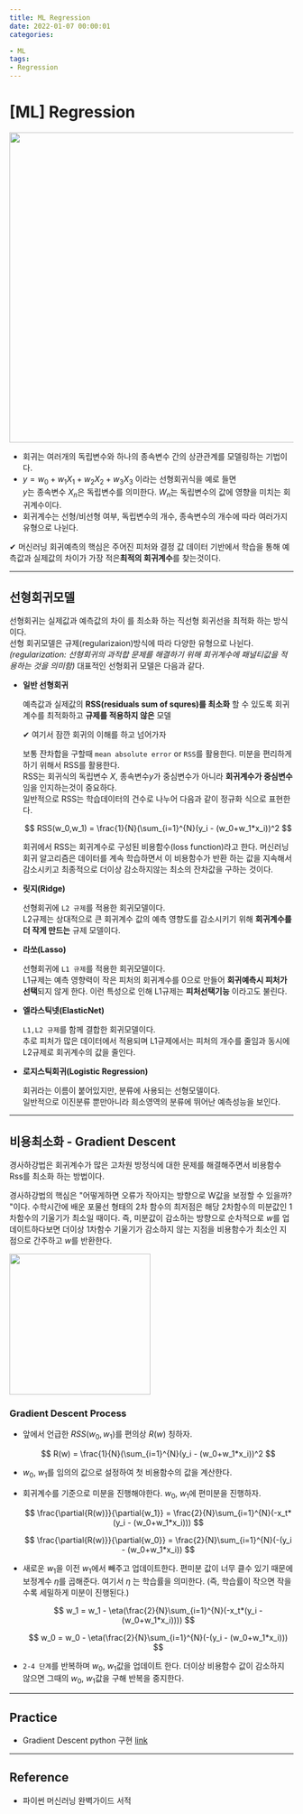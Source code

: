 ```yaml
---
title: ML Regression 
date: 2022-01-07 00:00:01
categories:

- ML
tags:
- Regression
---
```


# [ML] Regression

<img src = "https://drive.google.com/uc?export=download&id=1tqZueE71VITvrkAes8Qfj9PtF6Ql6XOM" width="550px">

- 회귀는 여러개의 독립변수와 하나의 종속변수 간의 상관관계를 모델링하는 기법이다. 
- $y=w_0+w_1X_1 + w_2X_2 + w_3X_3$ 이라는 선형회귀식을 예로 들면<br> $y$는 종속변수 $X_n$은 독립변수를 의미한다. $W_n$는 독립변수의 값에 영향을 미치는 회귀계수이다.
- 회귀계수는 선형/비선형 여부, 독립변수의 개수, 종속변수의 개수에 따라 여러가지 유형으로 나뉜다.

✔ 머신러닝 회귀예측의 핵심은 주어진 피처와 결정 값 데이터 기반에서 학습을 통해 예측값과 실제값의 차이가 가장 적은**최적의 회귀계수**를 찾는것이다.

---

## 선형회귀모델

선형회귀는 실제값과 예측값의 차이 를 최소화 하는 직선형 회귀선을 최적화 하는 방식이다.<br>선형 회귀모델은 규제(regularizaion)방식에 따라 다양한 유형으로 나뉜다.   *(regularization: 선형회귀의 과적합 문제를 해결하기 위해 회귀계수에 패널티값을 적용하는 것을 의미함)* 대표적인 선형회귀 모델은 다음과 같다. 

- **일반 선형회귀** 

  예측값과 실제값의 **RSS(residuals sum of squres)를 최소화** 할 수 있도록 회귀계수를 최적화하고 **규제를 적용하지 않은** 모델

  ✔ 여기서 잠깐 회귀의 이해를 하고 넘어가자 

  보통 잔차합을 구할때 `mean absolute error` or `RSS`를 활용한다. 미분을 편리하게 하기 위해서 RSS를 활용한다. <br>RSS는 회귀식의 독립변수 $X$, 종속변수$y$가 중심변수가 아니라 **회귀계수가 중심변수**임을 인지하는것이 중요하다. <Br>일반적으로 RSS는 학습데이터의 건수로 나누어 다음과 같이 정규화 식으로 표현한다.

  $$
  RSS(w_0,w_1) = \frac{1}{N}(\sum_{i=1}^{N}(y_i - (w_0+w_1*x_i))^2
  $$
  
  회귀에서 RSS는 회귀계수로 구성된 비용함수(loss function)라고 한다. 머신러닝 회귀 알고리즘은 데이터를 계속 학습하면서 이 비용함수가 반환 하는 값을 지속해서 감소시키고 최종적으로 더이상 감소하지않는 최소의 잔차값을 구하는 것이다.

- **릿지(Ridge)**

  선형회귀에 `L2 규제`를 적용한 회귀모델이다. <br>L2규제는 상대적으로 큰 회귀계수 값의 예측 영향도를 감소시키기 위해 **회귀계수를 더 작게 만드는** 규제 모델이다.

- **라쏘(Lasso)**

  선형회귀에 `L1 규제`를 적용한 회귀모델이다.<Br>L1규제는 예측 영향력이 작은 피처의 회귀계수를 0으로 만들어 **회귀예측시 피처가 선택**되지 않게 한다. 이런 특성으로 인해 L1규제는 **피처선택기능** 이라고도 불린다.

- **엘라스틱넷(ElasticNet)**

  `L1,L2 규제`를 함께 결합한 회귀모델이다.<br>추로 피처가 많은 데이터에서 적용되며 L1규제에서는 피처의 개수를 줄임과 동시에 L2규제로 회귀계수의 값을 줄인다.

- **로지스틱회귀(Logistic Regression)**

  회귀라는 이름이 붙어있지만, 분류에 사용되는 선형모델이다. <Br>일반적으로 이진분류 뿐만아니라 희소영역의 분류에 뛰어난 예측성능을 보인다.

---

## 비용최소화 - Gradient Descent

경사하강법은 회귀계수가 많은 고차원 방정식에 대한 문제를 해결해주면서 비용함수 Rss를 최소화 하는 방법이다. 

경사하강법의 핵심은 "어떻게하면 오류가 작아지는 방향으로 W값을 보정할 수 있을까? "이다. 수학시간에 배운 포물선 형태의 2차 함수의 최저점은 해당 2차함수의 미분값인  1차함수의 기울기가 최소일 때이다. 즉, 미분값이 감소하는 방향으로 순차적으로 $w$를 업데이트하다보면 더이상 1차함수 기울기가 감소하지 않는 지점을 비용함수가 최소인 지점으로 간주하고 $w$를 반환한다. 

<img src = "https://drive.google.com/uc?export=download&id=1Btlddi3pccLQZ8pemhQdkQWUnQi30k2p" width="250px">

### Gradient Descent Process

-  앞에서 언급한 $RSS(w_0,w_1)$를 편의상 $R(w)$ 칭하자.

    $$
    R(w) = \frac{1}{N}(\sum_{i=1}^{N}(y_i - (w_0+w_1*x_i))^2
    $$

- $w_0$, $w_1$를 임의의 값으로 설정하여 첫 비용함수의 값을 계산한다.
- 회귀계수를 기준으로 미분을 진행해야한다. $w_0$, $w_1$에 편미분을 진행하자.

    $$
    \frac{\partial{R(w)}}{\partial{w_1}} = \frac{2}{N}\sum_{i=1}^{N}(-x_t*(y_i - (w_0+w_1*x_i)))
    $$

    $$
    \frac{\partial{R(w)}}{\partial{w_0}} = \frac{2}{N}\sum_{i=1}^{N}(-(y_i - (w_0+w_1*x_i))
    $$

- 새로운 $w_1$을 이전 $w_1$에서 빼주고 업데이트한다. 편미분 값이 너무 클수 있기 때문에 보정계수 $\eta$를 곱해준다. 여기서 $\eta$ 는 학습률을 의미한다. (즉, 학습률이 작으면 작을수록 세밀하게 미분이 진행된다.)

    $$
    w_1 = w_1 - \eta(\frac{2}{N}\sum_{i=1}^{N}(-x_t*(y_i - (w_0+w_1*x_i))))
    $$

    $$
    w_0 = w_0 - \eta(\frac{2}{N}\sum_{i=1}^{N}(-(y_i - (w_0+w_1*x_i)))
    $$

   

-  `2-4 단계`를 반복하며 $w_0$, $w_1$값을 업데이트 한다.  더이상 비용함수 값이 감소하지 않으면 그때의 $w_0$, $w_1$값을 구해 반복을 중지한다.

---

##  Practice

- Gradient Descent  python 구현 [link](https://github.com/ominiv/Practice_ML/blob/master/Practice/Gradient%20Descent.ipynb)

-----

## Reference

- 파이썬 머신러닝 완벽가이드 서적

